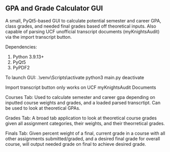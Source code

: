 ## GPA and Grade Calculator GUI

A small, PyQt5-based GUI to calculate potential semester and career GPA, class grades, and needed final grades based off theoretical inputs. Also capable of parsing UCF unofficial transcript documents (myKnightsAudit) via the import transcript button. 

Dependencies:
 1. Python 3.9.13+
 2. PyQt5
 3. PyPDF2

To launch GUI:
.\venv\Scripts\activate
python3 main.py
deactivate

Import transcript button only works on UCF myKnightsAudit Documents

Courses Tab: Used to calculate semester and career gpa depending on inputted course weights and grades, and a loaded parsed transcrtipt. Can be used to look at theoretical GPAs.

Grades Tab: A broad tab application to look at theoretical course grades given all assignment categories, their weights, and their theorretical grades.

Finals Tab: Given percent weight of a final, current grade in a course with all other assignments submitted/graded, and a desired final grade for overall course, will output needed grade on final to achieve desired grade.
